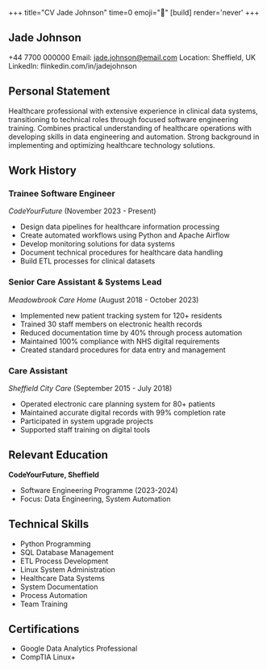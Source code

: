 +++
title="CV Jade Johnson"
time=0
emoji="📝"
[build]
render='never'
+++

## Jade Johnson

+44 7700 000000
Email: jade.johnson@email.com
Location: Sheffield, UK
LinkedIn: flinkedin.com/in/jadejohnson

## Personal Statement

Healthcare professional with extensive experience in clinical data systems, transitioning to technical roles through focused software engineering training. Combines practical understanding of healthcare operations with developing skills in data engineering and automation. Strong background in implementing and optimizing healthcare technology solutions.

## Work History

### Trainee Software Engineer

_CodeYourFuture_ (November 2023 - Present)

- Design data pipelines for healthcare information processing
- Create automated workflows using Python and Apache Airflow
- Develop monitoring solutions for data systems
- Document technical procedures for healthcare data handling
- Build ETL processes for clinical datasets

### Senior Care Assistant & Systems Lead

_Meadowbrook Care Home_ (August 2018 - October 2023)

- Implemented new patient tracking system for 120+ residents
- Trained 30 staff members on electronic health records
- Reduced documentation time by 40% through process automation
- Maintained 100% compliance with NHS digital requirements
- Created standard procedures for data entry and management

### Care Assistant

_Sheffield City Care_ (September 2015 - July 2018)

- Operated electronic care planning system for 80+ patients
- Maintained accurate digital records with 99% completion rate
- Participated in system upgrade projects
- Supported staff training on digital tools

## Relevant Education

**CodeYourFuture, Sheffield**

- Software Engineering Programme (2023-2024)
- Focus: Data Engineering, System Automation

## Technical Skills

- Python Programming
- SQL Database Management
- ETL Process Development
- Linux System Administration
- Healthcare Data Systems
- System Documentation
- Process Automation
- Team Training

## Certifications

- Google Data Analytics Professional
- CompTIA Linux+
